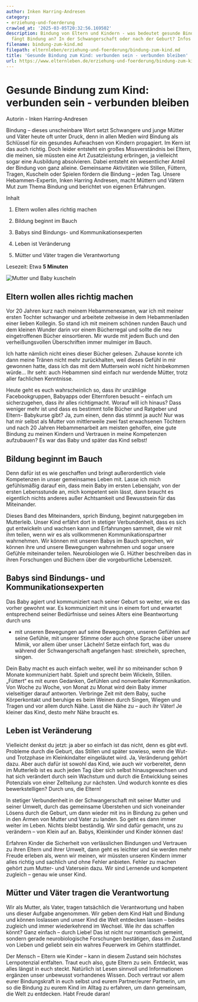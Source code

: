 ```yaml
---
author: Inken Harring-Andresen
category:
- erziehung-und-foerderung
crawled_at: '2025-03-05T20:32:56.169502'
description: Bindung von Eltern und Kindern - was bedeutet gesunde Bindung? Und wo
  fängt Bindung an? In der Schwangerschaft oder nach der Geburt? Infos für junge Eltern
filename: bindung-zum-kind.md
filepath: elternleben/erziehung-und-foerderung/bindung-zum-kind.md
title: 'Gesunde Bindung zum Kind: verbunden sein - verbunden bleiben'
url: https://www.elternleben.de/erziehung-und-foerderung/bindung-zum-kind/
---
```


#  Gesunde Bindung zum Kind: verbunden sein - verbunden bleiben

Autorin - Inken Harring-Andresen

Bindung – dieses unscheinbare Wort setzt Schwangere und junge Mütter und Väter
heute oft unter Druck, denn in allen Medien wird Bindung als Schlüssel für ein
gesundes Aufwachsen von Kindern propagiert. Im Kern ist das auch richtig. Doch
leider entsteht ein großes Missverständnis bei Eltern, die meinen, sie müssten
eine Art Zusatzleistung erbringen, ja vielleicht sogar eine Ausbildung
absolvieren. Dabei entsteht ein wesentlicher Anteil der Bindung von ganz
alleine. Gemeinsame Aktivitäten wie Stillen, Füttern, Tragen, Kuscheln oder
Spielen fördern die Bindung – jeden Tag. Unsere Hebammen-Expertin, Inken
Harring Andresen, macht Müttern und Vätern Mut zum Thema Bindung und berichtet
von eigenen Erfahrungen.

Inhalt

1. Eltern wollen alles richtig machen

2. Bildung beginnt im Bauch

3. Babys sind Bindungs- und Kommunikationsexperten

4. Leben ist Veränderung

5. Mütter und Väter tragen die Verantwortung

Lesezeit: Etwa **5 Minuten**

![Mutter und Baby
kuscheln](/fileadmin/_processed_/e/a/csm_Artikel_Gesunde_Bindung_3756c511eb.jpg)

##  Eltern wollen alles richtig machen

Vor 20 Jahren kurz nach meinem Hebammenexamen, war ich mit meiner ersten
Tochter schwanger und arbeitete zeitweise in dem Hebammenladen einer lieben
Kollegin. So stand ich mit meinem schönen runden Bauch und dem kleinen Wunder
darin vor einem Bücherregal und sollte die neu eingetroffenen Bücher
einsortieren. Mir wurde mit jedem Buch und den verheißungsvollen Überschriften
immer mulmiger im Bauch.  
  
Ich hatte nämlich nicht eines dieser Bücher gelesen. Zuhause konnte ich dann
meine Tränen nicht mehr zurückhalten, weil dieses Gefühl in mir gewonnen
hatte, dass ich das mit dem Muttersein wohl nicht hinbekommen würde... Ihr
seht: auch Hebammen sind einfach nur werdende Mütter, trotz aller fachlichen
Kenntnisse.  
  
Heute geht es euch wahrscheinlich so, dass ihr unzählige Facebookgruppen,
Babyapps oder Elternforen besucht – einfach um sicherzugehen, dass ihr alles
richtigmacht. Worauf will ich hinaus? Dass weniger mehr ist und dass es
bestimmt tolle Bücher und Ratgeber und Eltern- Babykurse gibt? Ja, zum einen,
denn das stimmt ja auch! Nur was hat mir selbst als Mutter von mittlerweile
zwei fast erwachsenen Töchtern und nach 20 Jahren Hebammenarbeit am meisten
geholfen, eine gute Bindung zu meinen Kindern und Vertrauen in meine
Kompetenzen aufzubauen? Es war das Baby und später das Kind selbst!

##  Bildung beginnt im Bauch

Denn dafür ist es wie geschaffen und bringt außerordentlich viele Kompetenzen
in unser gemeinsames Leben mit. Lasse ich mich gefühlsmäßig darauf ein, dass
mein Baby im ersten Lebensjahr, von der ersten Lebensstunde an, mich kompetent
sein lässt, dann braucht es eigentlich nichts anderes außer Achtsamkeit und
Bewusstsein für das Miteinander.  
  
Dieses Band des Miteinanders, sprich Bindung, beginnt naturgegeben im
Mutterleib. Unser Kind erfährt dort in stetiger Verbundenheit, dass es sich
gut entwickeln und wachsen kann und Erfahrungen sammelt, die wir mit ihm
teilen, wenn wir es als vollkommenen Kommunikationspartner wahrnehmen. Wir
können mit unseren Babys im Bauch sprechen, wir können ihre und unsere
Bewegungen wahrnehmen und sogar unsere Gefühle miteinander teilen.
Neurobiologen wie G. Hüther beschreiben das in ihren Forschungen und Büchern
über die vorgeburtliche Lebenszeit.

##  Babys sind Bindungs- und Kommunikationsexperten

Das Baby agiert und kommuniziert nach seiner Geburt so weiter, wie es das
vorher gewohnt war. Es kommuniziert mit uns in einem fort und erwartet
entsprechend seiner Bedürfnisse und seines Alters eine Beantwortung durch uns
- mit unseren Bewegungen auf seine Bewegungen, unseren Gefühlen auf seine
Gefühle, mit unserer Stimme oder auch ohne Sprache über unsere Mimik, vor
allem über unser Lächeln! Setze einfach fort, was du während der
Schwangerschaft angefangen hast: streicheln, sprechen, singen.  
  
Dein Baby macht es auch einfach weiter, weil ihr so miteinander schon 9 Monate
kommuniziert habt. Spielt und sprecht beim Wickeln, Stillen. „Füttert“ es mit
euren Gedanken, Gefühlen und nonverbaler Kommunikation. Von Woche zu Woche,
von Monat zu Monat wird dein Baby immer vielseitiger darauf antworten.
Verbringe Zeit mit dem Baby, suche Körperkontakt und beruhige es beim Weinen
durch Singen, Wiegen und Tragen und vor allem durch Nähe. Lasst die Nähe zu –
auch ihr Väter! Je kleiner das Kind, desto mehr Nähe braucht es.

##  Leben ist Veränderung

Vielleicht denkst du jetzt: ja aber so einfach ist das nicht, denn es gibt
evtl. Probleme durch die Geburt, das Stillen und später sowieso, wenn die Wut-
und Trotzphase im Kleinkindalter eingeläutet wird. Ja, Veränderung gehört
dazu. Aber auch dafür ist sowohl das Kind, wie auch wir vorbereitet, denn im
Mutterleib ist es auch jeden Tag über sich selbst hinausgewachsen und hat sich
verändert durch sein Wachstum und durch die Entwicklung seines Potenzials von
einer Zellteilung zur nächsten. Und wodurch konnte es dies bewerkstelligen?
Durch uns, die Eltern!  
  
In stetiger Verbundenheit in der Schwangerschaft mit seiner Mutter und seiner
Umwelt, durch das gemeinsame Überstehen und sich voneinander Lösens durch die
Geburt, um dann wieder mit ins in Bindung zu gehen und in den Armen von Mutter
und Vater zu landen. So geht es dann immer weiter im Leben. Nichts bleibt
beständig. Wir sind dafür gemacht, uns zu verändern – von Klein auf an. Babys,
Kleinkinder und Kinder können das!  
  
Erfahren Kinder die Sicherheit von verlässlichen Bindungen und Vertrauen zu
ihren Eltern und ihrer Umwelt, dann geht es leichter und sie werden mehr
Freude erleben als, wenn wir meinen, wir müssten unseren Kindern immer alles
richtig und sachlich und ohne Fehler anbieten. Fehler zu machen gehört zum
Mutter- und Vatersein dazu. Wir sind Lernende und kompetent zugleich – genau
wie unser Kind.

##  Mütter und Väter tragen die Verantwortung

Wir als Mutter, als Vater, tragen tatsächlich die Verantwortung und haben uns
dieser Aufgabe angenommen. Wir geben dem Kind Halt und Bindung und können
loslassen und unser Kind die Welt entdecken lassen – beides zugleich und immer
wiederkehrend im Wechsel. Wie ihr das schaffen könnt? Ganz einfach – durch
Liebe! Das ist nicht nur romantisch gemeint, sondern gerade neurobiologische
Forschungen bestätigen, dass im Zustand von Lieben und geliebt sein ein wahres
Feuerwerk im Gehirn stattfindet.  
  
Der Mensch – Eltern wie Kinder – kann in diesem Zustand sein höchstes
Lernpotenzial entfalten. Traut euch also, gute Eltern zu sein. Entdeckt, was
alles längst in euch steckt. Natürlich ist Lesen sinnvoll und Informationen
ergänzen unser unbewusst vorhandenes Wissen. Doch vertraut vor allem eurer
Bindungskraft in euch selbst und eurem Partner/eurer Partnerin, um so die
Bindung zu eurem Kind im Alltag zu erfahren, um dann gemeinsam, die Welt zu
entdecken. Habt Freude daran!

